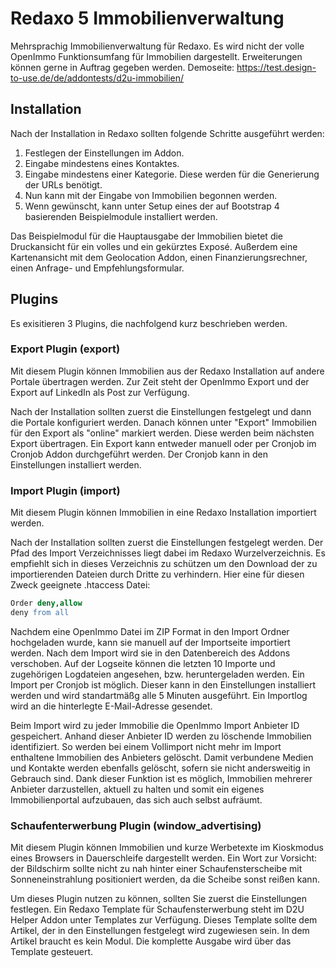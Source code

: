 # Redaxo 5 Immobilienverwaltung

Mehrsprachig Immobilienverwaltung für Redaxo. Es wird nicht der volle OpenImmo Funktionsumfang für Immobilien dargestellt. Erweiterungen können gerne in Auftrag gegeben werden. Demoseite: <https://test.design-to-use.de/de/addontests/d2u-immobilien/>

## Installation

Nach der Installation in Redaxo sollten folgende Schritte ausgeführt werden:

1. Festlegen der Einstellungen im Addon.
2. Eingabe mindestens eines Kontaktes.
3. Eingabe mindestens einer Kategorie. Diese werden für die Generierung der URLs benötigt.
4. Nun kann mit der Eingabe von Immobilien begonnen werden.
5. Wenn gewünscht, kann unter Setup eines der auf Bootstrap 4 basierenden Beispielmodule installiert werden.

Das Beispielmodul für die Hauptausgabe der Immobilien bietet die Druckansicht für ein volles und ein gekürztes Exposé. Außerdem eine Kartenansicht mit dem Geolocation Addon, einen Finanzierungsrechner, einen Anfrage- und Empfehlungsformular.

## Plugins

Es exisitieren 3 Plugins, die nachfolgend kurz beschrieben werden.

### Export Plugin (export)

Mit diesem Plugin können Immobilien aus der Redaxo Installation auf andere Portale übertragen werden. Zur Zeit steht der OpenImmo Export und der Export auf LinkedIn als Post zur Verfügung.

Nach der Installation sollten zuerst die Einstellungen festgelegt und dann die Portale konfiguriert werden. Danach können unter "Export" Immobilien für den Export als "online" markiert werden. Diese werden beim nächsten Export übertragen. Ein Export kann entweder manuell oder per Cronjob im Cronjob Addon durchgeführt werden. Der Cronjob kann in den Einstellungen installiert werden.

### Import Plugin (import)

Mit diesem Plugin können Immobilien in eine Redaxo Installation importiert werden.

Nach der Installation sollten zuerst die Einstellungen festgelegt werden. Der Pfad des Import Verzeichnisses liegt dabei im Redaxo Wurzelverzeichnis. Es empfiehlt sich in dieses Verzeichnis zu schützen um den Download der zu importierenden Dateien durch Dritte zu verhindern. Hier eine für diesen Zweck geeignete .htaccess Datei:

```Apache
Order deny,allow
deny from all
```

Nachdem eine OpenImmo Datei im ZIP Format in den Import Ordner hochgeladen wurde, kann sie manuell auf der Importseite importiert werden. Nach dem Import wird sie in den Datenbereich des Addons verschoben. Auf der Logseite können die letzten 10 Importe und zugehörigen Logdateien angesehen, bzw. heruntergeladen werden. Ein Import per Cronjob ist möglich. Dieser kann in den Einstellungen installiert werden und wird standartmäßg alle 5 Minuten ausgeführt. Ein Importlog wird an die hinterlegte E-Mail-Adresse gesendet.

Beim Import wird zu jeder Immobilie die OpenImmo Import Anbieter ID gespeichert. Anhand dieser Anbieter ID werden zu löschende Immobilien identifiziert. So werden bei einem Vollimport nicht mehr im Import enthaltene Immobilien des Anbieters gelöscht. Damit verbundene Medien und Kontakte werden ebenfalls gelöscht, sofern sie nicht andersweitig in Gebrauch sind. Dank dieser Funktion ist es möglich, Immobilien mehrerer Anbieter darzustellen, aktuell zu halten und somit ein eigenes Immobilienportal aufzubauen, das sich auch selbst aufräumt.

### Schaufenterwerbung Plugin (window_advertising)

Mit diesem Plugin können Immobilien und kurze Werbetexte im Kioskmodus eines Browsers in Dauerschleife dargestellt werden. Ein Wort zur Vorsicht: der Bildschirm sollte nicht zu nah hinter einer Schaufensterscheibe mit Sonneneinstrahlung positioniert werden, da die Scheibe sonst reißen kann.

Um dieses Plugin nutzen zu können, sollten Sie zuerst die Einstellungen festlegen. Ein Redaxo Template für Schaufensterwerbung steht im D2U Helper Addon unter Templates zur Verfügung. Dieses Template sollte dem Artikel, der in den Einstellungen festgelegt wird zugewiesen sein. In dem Artikel braucht es kein Modul. Die komplette Ausgabe wird über das Template gesteuert.